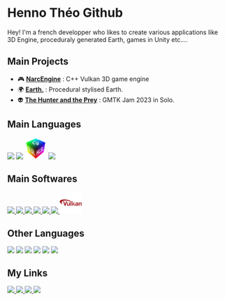 # Henno Théo Github

Hey! I'm a french developper who likes to create various applications like 3D Engine, proceduraly generated Earth, games in Unity etc....

## Main Projects
- 🎮 **[NarcEngine](https://github.com/hennotheo/NarcEngine)** : C++ Vulkan 3D game engine 
- 🌍 **[Earth.](https://nazio-lt.itch.io/earth)** : Procedural stylised Earth.
- 👽 **[The Hunter and the Prey](https://nazio-lt.itch.io/the-hunter-and-the-prey)** : GMTK Jam 2023 in Solo.

## Main Languages

<div>  
  <img src="https://skillicons.dev/icons?i=cs" width=50px/>
  <img src="https://skillicons.dev/icons?i=cpp" width=50px/>
  <img src="https://github.com/hennotheo/HennoTheo/blob/main/shaders.png" width=50px/>
  <img src="https://skillicons.dev/icons?i=dotnet" width=50px/>
</div>

## Main Softwares

<div>  
  <a href="https://git-scm.com/">
    <img src="https://skillicons.dev/icons?i=git" width=50px/>
  </a>
  <a href="https://unity.com/fr">
    <img src="https://skillicons.dev/icons?i=unity" width=50px/>
  </a>
  <a href="https://www.unrealengine.com/">
    <img src="https://skillicons.dev/icons?i=unreal" width=50px/>
  </a>
  <a href="https://godotengine.org/">
    <img src="https://skillicons.dev/icons?i=godot" width=50px/>
  </a>
  <a href="https://github.com/hennotheo">
    <img src="https://skillicons.dev/icons?i=github" width=50px/>
  </a>
  <a href="https://cmake.org/">
    <img src="https://skillicons.dev/icons?i=cmake" width=50px/>
  </a>
  <a href="https://www.vulkan.org/">
    <img src="https://github.com/hennotheo/HennoTheo/blob/main/vulkan.png" width=50px/>
  </a>
</div>

## Other Languages

<div>  
  <img src="https://skillicons.dev/icons?i=py" width=50px/>
  <img src="https://skillicons.dev/icons?i=c" width=50px/>
  <img src="https://skillicons.dev/icons?i=lua" width=50px/>
  <img src="https://skillicons.dev/icons?i=js" width=50px/>
  <img src="https://skillicons.dev/icons?i=html" width=50px/>
  <img src="https://skillicons.dev/icons?i=css" width=50px/>
</div>

## My Links

<div>  
  <a href="https://www.linkedin.com/in/henno-th%C3%A9o/">
    <img  src="https://skillicons.dev/icons?i=linkedin" width=50px/>
  </a>
  <a href="https://theo-henno.com/">
    <img  src="https://avatars.githubusercontent.com/u/94365544?v=4" width=50px/>
  </a>
  <a href="https://nazio-lt.itch.io/">
    <img  src="https://static.itch.io/images/app-icon.svg" width=50px/>
  </a>
  <a href="https://bsky.app/profile/hennotheo.bsky.social">
    <img  src="https://upload.wikimedia.org/wikipedia/commons/7/7a/Bluesky_Logo.svg" width=50px/>
  </a>
</div>
